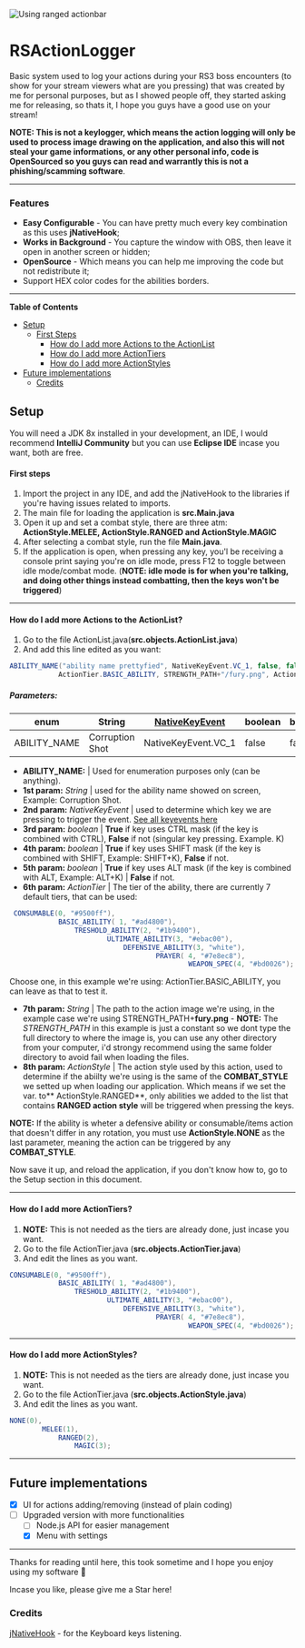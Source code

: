 ![Using ranged actionbar](https://i.imgur.com/i6dTwPo.gif)

# RSActionLogger
Basic system used to log your actions during your RS3 boss encounters (to show for your stream viewers what are you pressing) that was created by me for personal purposes, but as I showed people off, they started asking me for releasing, so thats it, I hope you guys have a good use on your stream!

**NOTE: This is not a keylogger, which means the action logging will only be used to process image drawing on the application, and also this will not steal your game informations, or any other personal info, code is OpenSourced so you guys can read and warrantly this is not a phishing/scamming software**.


------------


### Features
- **Easy Configurable** - You can have pretty much every key combination as this uses **jNativeHook**;
- **Works in Background** - You capture the window with OBS, then leave it open in another screen or hidden;
- **OpenSource** - Which means you can help me improving the code but not redistribute it;
- Support HEX color codes for the abilities borders.


------------


**Table of Contents**

- [Setup](#setup)
  * [First Steps](#first-steps)
    + [How do I add more Actions to the ActionList](#how-do-i-add-more-actions-to-the-actionlist)
    + [How do I add more ActionTiers](#how-do-i-add-more-actiontiers)
    + [How do I add more ActionStyles](#how-do-i-add-more-actionstyles)
- [Future implementations](#future-implementations)
  * [Credits](#credits)

## Setup
You will need a JDK 8x installed in your development, an IDE, I would recommend **IntelliJ Community** but you can use **Eclipse IDE** incase you want, both are free.

#### First steps
1. Import the project in any IDE, and add the jNativeHook to the libraries if you're having issues related to imports.
2. The main file for loading the application is **src.Main.java**
3. Open it up and set a combat style, there are three atm: **ActionStyle.MELEE, ActionStyle.RANGED and ActionStyle.MAGIC**
4. After selecting a combat style, run the file  **Main.java**.
5. If the application is open, when pressing any key, you'l be receiving a console print saying you're on idle mode, press F12 to toggle between idle mode/combat mode. (**NOTE: idle mode is for when you're talking, and doing other things instead combatting, then the keys won't be triggered**)

------------

#### How do I add more Actions to the ActionList?
1. Go to the file ActionList.java(**src.objects.ActionList.java**)
2. And add this line edited as you want:
```java
ABILITY_NAME("ability name prettyfied", NativeKeyEvent.VC_1, false, false, false,
            ActionTier.BASIC_ABILITY, STRENGTH_PATH+"/fury.png", ActionStyle.MELEE),
```

##### Parameters:  
| enum            | String          | [NativeKeyEvent](https://javadoc.io/static/com.1stleg/jnativehook/2.0.3/org/jnativehook/keyboard/NativeKeyEvent.html "See all keyevents here")  | boolean         |    boolean      |      boolean    |    ActionTier   | String | ActionStyle |
| --------------- | --------------- | --------------- | --------------- | --------------- | --------------- | --------------- | --------------- |--------------- |
| ABILITY_NAME    | Corruption Shot |NativeKeyEvent.VC_1| false| false | false | ActionTier.BASIC_ABILITY | STRENGTH_PATH+"/fury.png"| ActionStyle.MELEE|

- **ABILITY_NAME:** | Used for enumeration purposes only (can be anything).  
- **1st param:** *String*  | used for the ability name showed on screen, Example: Corruption Shot.  
- **2nd param:** *NativeKeyEvent*  | used to determine which key we are pressing to trigger the event. [See all keyevents here](https://javadoc.io/static/com.1stleg/jnativehook/2.0.3/org/jnativehook/keyboard/NativeKeyEvent.html "See all keyevents here")  
- **3rd param:** *boolean*  | **True** if key uses CTRL mask (if the key is combined with CTRL), **False** if not (singular key pressing. Example. K)  
- **4th param:** *boolean*  | **True** if key uses SHIFT mask (if the key is combined with SHIFT, Example: SHIFT+K), **False** if not.  
- **5th param:** *boolean*  | **True** if key uses ALT mask (if the key is combined with ALT, Example: ALT+K) | **False** if not.  
- **6th param:** *ActionTier*  | The tier of the ability, there are currently 7 default tiers, that can be used:  
```java
 CONSUMABLE(0, "#9500ff"),
            BASIC_ABILITY( 1, "#ad4800"),
                TRESHOLD_ABILITY(2, "#1b9400"),
                        ULTIMATE_ABILITY(3, "#ebac00"),
                            DEFENSIVE_ABILITY(3, "white"),
                                    PRAYER( 4, "#7e8ec8"),
                                            WEAPON_SPEC(4, "#bd0026");
```
Choose one, in this example we're using: ActionTier.BASIC_ABILITY, you can leave as that to test it.  
- **7th param:** *String*  | The path to the action image we're using, in the example case we're using STRENGTH_PATH+**fury.png** - **NOTE:** The *STRENGTH_PATH*  in this example is just a constant so we dont type the full directory to where the image is, you can use any other directory from your computer, i'd strongy recommend using the same folder directory to avoid fail when loading the files.  
- **8th param:** *ActionStyle*  | The action style used by this action, used to determine if the abiilty we're using is the same of the **COMBAT_STYLE** we setted up when loading our application.  Which means if we set the var. to** ActionStyle.RANGED**, only abilities we added to the list that contains **RANGED action style** will be triggered when pressing the keys. 

**NOTE:** If the ability is wheter a defensive ability or consumable/items action that doesn't differ in any rotation, you must use **ActionStyle.NONE** as the last parameter, meaning the action can be triggered by any **COMBAT_STYLE**.  
  
Now save it up, and reload the application, if you don't know how to, go to the Setup section in this document.

------------

#### How do I add more ActionTiers?
1. **NOTE:**  This is not needed as the tiers are already done, just incase you want.
1. Go to the file ActionTier.java (**src.objects.ActionTier.java**)
2. And edit the lines as you want.
```java
CONSUMABLE(0, "#9500ff"),
            BASIC_ABILITY( 1, "#ad4800"),
                TRESHOLD_ABILITY(2, "#1b9400"),
                        ULTIMATE_ABILITY(3, "#ebac00"),
                            DEFENSIVE_ABILITY(3, "white"),
                                    PRAYER( 4, "#7e8ec8"),
                                            WEAPON_SPEC(4, "#bd0026");
```
------------

#### How do I add more ActionStyles?
1. **NOTE:**  This is not needed as the tiers are already done, just incase you want.
1. Go to the file ActionTier.java (**src.objects.ActionStyle.java**)
2. And edit the lines as you want.

```java
NONE(0),
        MELEE(1),
            RANGED(2),
                MAGIC(3);
```
------------

## Future implementations
- [X] UI for actions adding/removing (instead of plain coding)
- [ ] Upgraded version with more functionalities
    - [ ] Node.js API for easier management
    - [X] Menu with settings

------------

Thanks for reading until here, this took sometime and I hope you enjoy using my software 💖

Incase you like, please give me a Star here!

### Credits
[jNativeHook](https://github.com/kwhat/jnativehook/) - for the Keyboard keys listening.

